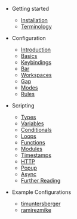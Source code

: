 - Getting started

  - [Installation](getting_started/installation.md)
  - [Terminology](getting_started/terminology.md)
  
- Configuration

  - [Introduction](configuration/introduction.md)
  - [Basics](configuration/basics.md)
  - [Keybindings](configuration/keybindings.md)
  - [Bar](configuration/bar.md)
  - [Workspaces](configuration/workspaces.md)
  - [Gap](configuration/gap.md)
  - [Modes](configuration/modes.md)
  - [Rules](configuration/rules.md)

- Scripting

  - [Types](scripting/types.md)
  - [Variables](scripting/variables.md)
  - [Conditionals](scripting/conditionals.md)
  - [Loops](scripting/loops.md)
  - [Functions](scripting/functions.md)
  - [Modules](scripting/modules.md)
  - [Timestamps](scripting/timestamp.md)
  - [HTTP](scripting/http.md)
  - [Popup](scripting/popup.md)
  - [Async](scripting/async.md)
  - [Further Reading](scripting/further_reading.md)

- Example Configurations

  - [timuntersberger](example_configurations/timuntersberger.md)
  - [ramirezmike](example_configurations/ramirezmike.md)
